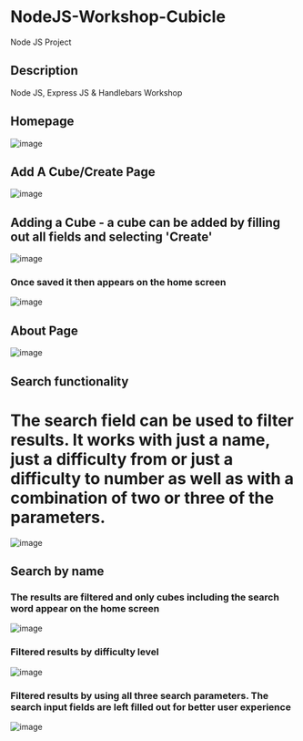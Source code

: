 # NodeJS-Workshop-Cubicle
Node JS Project

## Description
Node JS, Express JS & Handlebars Workshop

## Homepage
![image](https://user-images.githubusercontent.com/97334281/213981667-616296b8-5a55-4677-83eb-da24172629f5.png)


## Add A Cube/Create Page
![image](https://user-images.githubusercontent.com/97334281/213988354-af2756b3-86d8-4d87-b231-006ac39ae0db.png)

## Adding a Cube - a cube can be added by filling out all fields and selecting 'Create'
![image](https://user-images.githubusercontent.com/97334281/213988629-50fecc60-df8f-40c6-89d8-2e4273dd32df.png)

### Once saved it then appears on the home screen
![image](https://user-images.githubusercontent.com/97334281/213988718-6a7ccbd3-5576-47cd-bd56-c8cef27e0feb.png)


## About Page
![image](https://user-images.githubusercontent.com/97334281/213988401-dc04bf6a-2cf7-491d-ac86-d7b597074ac3.png)

## Search functionality
# The search field can be used to filter results. It works with just a name, just a difficulty from or just a difficulty to number as well as with a combination of two or three of the parameters. 
![image](https://user-images.githubusercontent.com/97334281/213988929-fe6ca472-d1d8-4ec8-84f4-9ae3b84ee835.png)

## Search by name
### The results are filtered and only cubes including the search word appear on the home screen
![image](https://user-images.githubusercontent.com/97334281/213988997-372ae0ed-de3b-4458-9bd3-fbc057dedbd5.png)

### Filtered results by difficulty level
![image](https://user-images.githubusercontent.com/97334281/213990548-e53c29e6-91f6-4de0-b482-38a01de2e0c9.png)

### Filtered results by using all three search parameters. The search input fields are left filled out for better user experience
![image](https://user-images.githubusercontent.com/97334281/213990795-4441598d-2f5b-4418-ac25-b317cd88c1c3.png)


